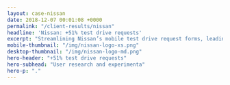 ```yaml
---
layout: case-nissan
date: 2018-12-07 00:01:08 +0000
permalink: "/client-results/nissan"
headline: 'Nissan: +51% test drive requests'
excerpt: "Streamlining Nissan’s mobile test drive request forms, leading to significant increase in leads"
mobile-thumbnail: "/img/nissan-logo-xs.png"
desktop-thumbnail: "/img/nissan-logo-md.png"
hero-header: "+51% test drive requests"
hero-subhead: "User research and experimenta"
hero-p: "."
---
```


